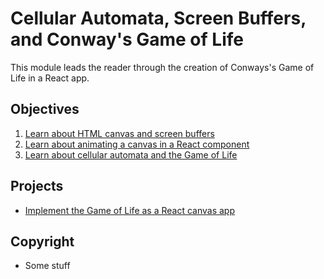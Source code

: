 # Cellular Automata, Screen Buffers, and Conway's Game of Life

This module leads the reader through the creation of Conways's Game of Life in a
React app.

## Objectives

1.  [Learn about HTML canvas and screen buffers](objectives/canvas-buffers)
2.  [Learn about animating a canvas in a React component](objectives/react-canvas-anim)
3.  [Learn about cellular automata and the Game of Life](objectives/ca-life)

## Projects

- [Implement the Game of Life as a React canvas app](projects/life)

## Copyright

- Some stuff
